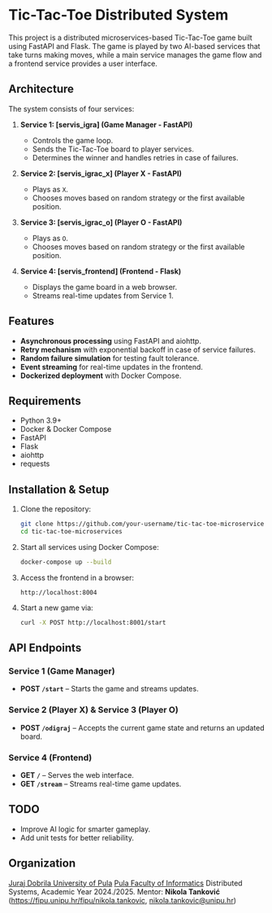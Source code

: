 # Tic-Tac-Toe Distributed System

This project is a distributed microservices-based Tic-Tac-Toe game built using FastAPI and Flask. The game is played by two AI-based services that take turns making moves, while a main service manages the game flow and a frontend service provides a user interface.

## Architecture

The system consists of four services:

1. **Service 1: [servis_igra] (Game Manager - FastAPI)**

   - Controls the game loop.
   - Sends the Tic-Tac-Toe board to player services.
   - Determines the winner and handles retries in case of failures.

2. **Service 2: [servis_igrac_x] (Player X - FastAPI)**

   - Plays as `X`.
   - Chooses moves based on random strategy or the first available position.

3. **Service 3: [servis_igrac_o] (Player O - FastAPI)**

   - Plays as `O`.
   - Chooses moves based on random strategy or the first available position.

4. **Service 4: [servis_frontend] (Frontend - Flask)**
   - Displays the game board in a web browser.
   - Streams real-time updates from Service 1.

## Features

- **Asynchronous processing** using FastAPI and aiohttp.
- **Retry mechanism** with exponential backoff in case of service failures.
- **Random failure simulation** for testing fault tolerance.
- **Event streaming** for real-time updates in the frontend.
- **Dockerized deployment** with Docker Compose.

## Requirements

- Python 3.9+
- Docker & Docker Compose
- FastAPI
- Flask
- aiohttp
- requests

## Installation & Setup

1. Clone the repository:
   ```sh
   git clone https://github.com/your-username/tic-tac-toe-microservices.git
   cd tic-tac-toe-microservices
   ```
2. Start all services using Docker Compose:
   ```sh
   docker-compose up --build
   ```
3. Access the frontend in a browser:
   ```
   http://localhost:8004
   ```
4. Start a new game via:
   ```sh
   curl -X POST http://localhost:8001/start
   ```

## API Endpoints

### Service 1 (Game Manager)

- **POST `/start`** – Starts the game and streams updates.

### Service 2 (Player X) & Service 3 (Player O)

- **POST `/odigraj`** – Accepts the current game state and returns an updated board.

### Service 4 (Frontend)

- **GET `/`** – Serves the web interface.
- **GET `/stream`** – Streams real-time game updates.

## TODO

- Improve AI logic for smarter gameplay.
- Add unit tests for better reliability.

## Organization

[Juraj Dobrila University of Pula](http://www.unipu.hr/)
[Pula Faculty of Informatics](https://fipu.unipu.hr/)
Distributed Systems, Academic Year 2024./2025.
Mentor: **Nikola Tanković** (https://fipu.unipu.hr/fipu/nikola.tankovic, nikola.tankovic@unipu.hr)
